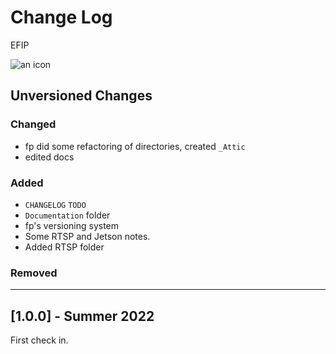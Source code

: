 # Change Log

EFIP

![an icon](icon.png)

<!--
## Guiding Principles

- Changelogs are for humans, not machines. 
- There should be an entry for every single version.
- The same types of changes should be grouped.
- Versions and sections should be linkable.
- The latest version comes first.
- The release date of each versions is displayed.
- Mention whether you follow Semantic Versioning.

## Types of changes

- `Added` for new features.
- `Changed` for changes in existing functionality.
- `Deprecated` for soon-to-be removed features.
- `Removed` for now removed features.
- `Fixed` for any bug fixes.
- `Security` in case of vulnerabilities. 
-->

## Unversioned Changes

### Changed

- fp did some refactoring of directories, created `_Attic`
- edited docs

### Added

- `CHANGELOG` `TODO`
- `Documentation` folder
- fp's versioning system
- Some RTSP and Jetson notes.
- Added RTSP folder

### Removed



- - -
## [1.0.0] - Summer 2022

First check in.
